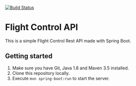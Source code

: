 [![Build Status](https://travis-ci.org/djoca/flight-control-api.svg?branch=master)](https://travis-ci.org/djoca/flight-control-api)

# Flight Control API

This is a simple Flight Control Rest API made with Spring Boot. 

## Getting started

1. Make sure you have Git, Java 1.8 and Maven 3.5 installed.
2. Clone this repository locally.
3. Execute `mvn spring-boot:run` to start the server.
